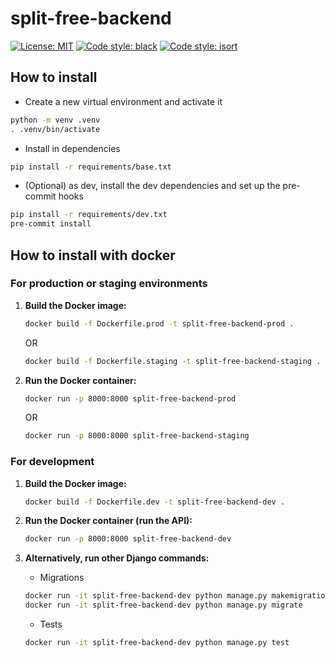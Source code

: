 # split-free-backend

[![License: MIT](https://img.shields.io/badge/License-MIT-yellow.svg)](
    https://opensource.org/licenses/MIT
)
[![Code style: black](https://img.shields.io/badge/code%20style-black-000000.svg)](
    https://github.com/psf/black
)
[![Code style: isort](https://img.shields.io/badge/code%20style-isort-%231674b1.svg)](
    https://github.com/PyCQA/isort
)

## How to install

- Create a new virtual environment and activate it

```bash
python -m venv .venv
. .venv/bin/activate
```

- Install in dependencies

```bash
pip install -r requirements/base.txt
```

- (Optional) as dev, install the dev dependencies and set up the pre-commit
  hooks

```bash
pip install -r requirements/dev.txt
pre-commit install
```

## How to install with docker

### For production or staging environments

1. **Build the Docker image:**

    ```bash
    docker build -f Dockerfile.prod -t split-free-backend-prod .
    ```

    OR

    ```bash
    docker build -f Dockerfile.staging -t split-free-backend-staging .
    ```

2. **Run the Docker container:**

    ```bash
    docker run -p 8000:8000 split-free-backend-prod
    ```

    OR

    ```bash
    docker run -p 8000:8000 split-free-backend-staging
    ```

### For development

1. **Build the Docker image:**

    ```bash
    docker build -f Dockerfile.dev -t split-free-backend-dev .
    ```

2. **Run the Docker container (run the API):**

    ```bash
    docker run -p 8000:8000 split-free-backend-dev
    ```

3. **Alternatively, run other Django commands:**

    - Migrations

    ```bash
    docker run -it split-free-backend-dev python manage.py makemigrations
    docker run -it split-free-backend-dev python manage.py migrate
    ```

    - Tests

    ```bash
    docker run -it split-free-backend-dev python manage.py test
    ```
